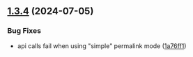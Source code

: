 

## [1.3.4](https://github.com/rownd/wordpress/compare/v1.3.3...1.3.4) (2024-07-05)


### Bug Fixes

* api calls fail when using "simple" permalink mode ([1a76ff1](https://github.com/rownd/wordpress/commit/1a76ff1fcd03057ff65dc02080be561fa621b1c2))
